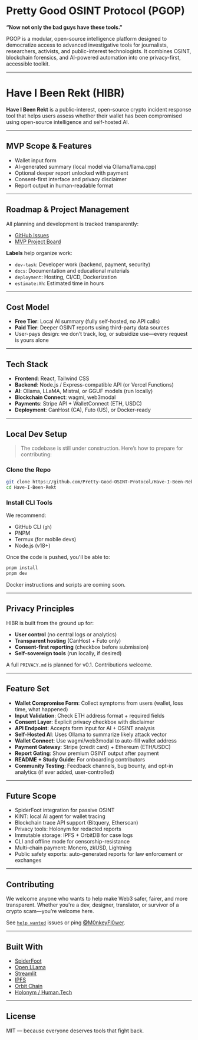 # Pretty Good OSINT Protocol (PGOP)

**“Now not only the bad guys have these tools.”**

PGOP is a modular, open-source intelligence platform designed to democratize access to advanced investigative tools for journalists, researchers, activists, and public-interest technologists. It combines OSINT, blockchain forensics, and AI-powered automation into one privacy-first, accessible toolkit.

---

# Have I Been Rekt (HIBR)

**Have I Been Rekt** is a public-interest, open-source crypto incident response tool that helps users assess whether their wallet has been compromised using open-source intelligence and self-hosted AI.

---

## MVP Scope & Features

- Wallet input form
- AI-generated summary (local model via Ollama/llama.cpp)
- Optional deeper report unlocked with payment
- Consent-first interface and privacy disclaimer
- Report output in human-readable format

---

## Roadmap & Project Management

All planning and development is tracked transparently:
- [GitHub Issues](https://github.com/Pretty-Good-OSINT-Protocol/Have-I-Been-Rekt/issues)
- [MVP Project Board](https://github.com/orgs/Pretty-Good-OSINT-Protocol/projects)

**Labels** help organize work:
- `dev-task`: Developer work (backend, payment, security)
- `docs`: Documentation and educational materials
- `deployment`: Hosting, CI/CD, Dockerization
- `estimate:Xh`: Estimated time in hours

---

## Cost Model

- **Free Tier**: Local AI summary (fully self-hosted, no API calls)
- **Paid Tier**: Deeper OSINT reports using third-party data sources
- User-pays design: we don’t track, log, or subsidize use—every request is yours alone

---

## Tech Stack

- **Frontend**: React, Tailwind CSS
- **Backend**: Node.js / Express-compatible API (or Vercel Functions)
- **AI**: Ollama, LLaMA, Mistral, or GGUF models (run locally)
- **Blockchain Connect**: wagmi, web3modal
- **Payments**: Stripe API + WalletConnect (ETH, USDC)
- **Deployment**: CanHost (CA), Futo (US), or Docker-ready

---

## Local Dev Setup

> The codebase is still under construction. Here’s how to prepare for contributing:

### Clone the Repo

```bash
git clone https://github.com/Pretty-Good-OSINT-Protocol/Have-I-Been-Rekt.git
cd Have-I-Been-Rekt
```

### Install CLI Tools

We recommend:

- GitHub CLI (`gh`)
- PNPM
- Termux (for mobile devs)
- Node.js (v18+)

Once the code is pushed, you'll be able to:

```bash
pnpm install
pnpm dev
```

Docker instructions and scripts are coming soon.

---

## Privacy Principles

HIBR is built from the ground up for:

- **User control** (no central logs or analytics)
- **Transparent hosting** (CanHost + Futo only)
- **Consent-first reporting** (checkbox before submission)
- **Self-sovereign tools** (run locally, if desired)

A full `PRIVACY.md` is planned for v0.1. Contributions welcome.

---

## Feature Set

- **Wallet Compromise Form**: Collect symptoms from users (wallet, loss time, what happened)
- **Input Validation**: Check ETH address format + required fields
- **Consent Layer**: Explicit privacy checkbox with disclaimer
- **API Endpoint**: Accepts form input for AI + OSINT analysis
- **Self-Hosted AI**: Uses Ollama to summarize likely attack vector
- **Wallet Connect**: Use wagmi/web3modal to auto-fill wallet address
- **Payment Gateway**: Stripe (credit card) + Ethereum (ETH/USDC)
- **Report Gating**: Show premium OSINT output after payment
- **README + Study Guide**: For onboarding contributors
- **Community Testing**: Feedback channels, bug bounty, and opt-in analytics (if ever added, user-controlled)

---

## Future Scope

- SpiderFoot integration for passive OSINT
- KINT: local AI agent for wallet tracing
- Blockchain trace API support (Bitquery, Etherscan)
- Privacy tools: Holonym for redacted reports
- Immutable storage: IPFS + OrbitDB for case logs
- CLI and offline mode for censorship-resistance
- Multi-chain payment: Monero, zkUSD, Lightning
- Public safety exports: auto-generated reports for law enforcement or exchanges

---

## Contributing

We welcome anyone who wants to help make Web3 safer, fairer, and more transparent. Whether you're a dev, designer, translator, or survivor of a crypto scam—you’re welcome here.

See [`help wanted`](https://github.com/Pretty-Good-OSINT-Protocol/Have-I-Been-Rekt/issues?q=label%3A%22help+wanted%22) issues or ping [@M0nkeyFl0wer](https://github.com/M0nkeyFl0wer).

---

## Built With

- [SpiderFoot](https://github.com/smicallef/spiderfoot)
- [Open LLama](https://github.com/openlm-research/open_llama)
- [Streamlit](https://streamlit.io/)
- [IPFS](https://ipfs.io/)
- [Orbit Chain](https://bridge.orbit.network/)
- [Holonym / Human.Tech](https://human.tech/)

---

## License

MIT — because everyone deserves tools that fight back.

